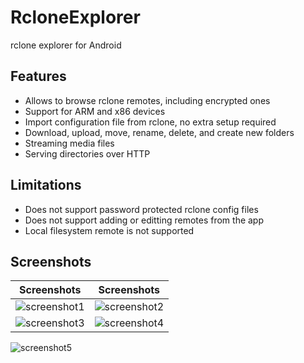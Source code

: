 # RcloneExplorer
rclone explorer for Android

Features
--------
- Allows to browse rclone remotes, including encrypted ones
- Support for ARM and x86 devices
- Import configuration file from rclone, no extra setup required
- Download, upload, move, rename, delete, and create new folders
- Streaming media files
- Serving directories over HTTP

Limitations
------------
- Does not support password protected rclone config files
- Does not support adding or editting remotes from the app
- Local filesystem remote is not supported

Screenshots
-----------

Screenshots|Screenshots
:-------------------------:|:-------------------------:
![screenshot1](https://github.com/kaczmarkiewiczp/rcloneExplorer/blob/master/screenshots/screenshot_1.png?raw=true) |![screenshot2](https://github.com/kaczmarkiewiczp/rcloneExplorer/blob/master/screenshots/screenshot_2.png?raw=true)
![screenshot3](https://github.com/kaczmarkiewiczp/rcloneExplorer/blob/master/screenshots/screenshot_3.png?raw=true) | ![screenshot4](https://github.com/kaczmarkiewiczp/rcloneExplorer/blob/master/screenshots/screenshot_4.png?raw=true)
![screenshot5](https://github.com/kaczmarkiewiczp/rcloneExplorer/blob/master/screenshots/screenshot_5.png?raw=true)
